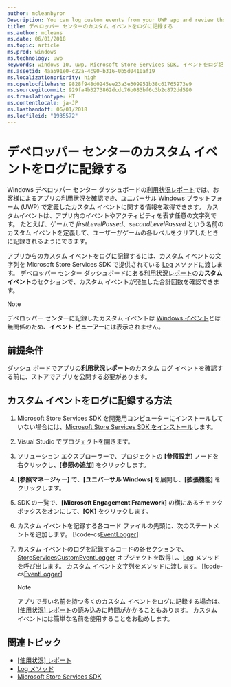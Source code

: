 ```yaml
---
author: mcleanbyron
Description: You can log custom events from your UWP app and review those events in the Usage report on the Windows Dev Center dashboard.
title: デベロッパー センターのカスタム イベントをログに記録する
ms.author: mcleans
ms.date: 06/01/2018
ms.topic: article
ms.prod: windows
ms.technology: uwp
keywords: windows 10, uwp, Microsoft Store Services SDK, イベントをログ記録
ms.assetid: 4aa591e0-c22a-4c90-b316-0b5d0410af19
ms.localizationpriority: high
ms.openlocfilehash: 9828f948d0245ee23a3e309951b38c61765973e9
ms.sourcegitcommit: 929fa4b3273862dcdc76b083bf6c3b2c872dd590
ms.translationtype: HT
ms.contentlocale: ja-JP
ms.lasthandoff: 06/01/2018
ms.locfileid: "1935572"
---
```

# <a name="log-custom-events-for-dev-center"></a>デベロッパー センターのカスタム イベントをログに記録する

Windows デベロッパー センター ダッシュボードの[利用状況レポート](https://msdn.microsoft.com/windows/uwp/publish/usage-report)では、お客様によるアプリの利用状況を確認でき、ユニバーサル Windows プラットフォーム (UWP) で定義したカスタム イベントに関する情報を取得できます。 カスタムイベントは、アプリ内のイベントやアクティビティを表す任意の文字列です。 たとえば、ゲームで *firstLevelPassed*、*secondLevelPassed* という名前のカスタム イベントを定義して、ユーザーがゲームの各レベルをクリアしたときに記録されるようにできます。

アプリからのカスタム イベントをログに記録するには、カスタム イベントの文字列を Microsoft Store Services SDK で提供されている [Log](https://msdn.microsoft.com/library/windows/apps/microsoft.services.store.engagement.storeservicescustomeventlogger.log.aspx) メソッドに渡します。 デベロッパー センター ダッシュボードにある[利用状況レポート](https://msdn.microsoft.com/windows/uwp/publish/usage-report)の**カスタム イベント**のセクションで、カスタム イベントが発生した合計回数を確認できます。

> [!NOTE]
> デベロッパー センターに記録したカスタム イベントは [Windows イベント](https://msdn.microsoft.com/library/windows/desktop/aa964766.aspx)とは無関係のため、**イベント ビューアー**には表示されません。

## <a name="prerequisites"></a>前提条件

ダッシュ ボードでアプリの**利用状況レポート**のカスタム ログ イベントを確認する前に、ストアでアプリを公開する必要があります。

## <a name="how-to-log-custom-events"></a>カスタム イベントをログに記録する方法

1. Microsoft Store Services SDK を開発用コンピューターにインストールしていない場合には、[Microsoft Store Services SDK をインストール](microsoft-store-services-sdk.md#install-the-sdk)します。

2. Visual Studio でプロジェクトを開きます。

3. ソリューション エクスプローラーで、プロジェクトの **[参照設定]** ノードを右クリックし、**[参照の追加]** をクリックします。

4. **[参照マネージャー]** で、**[ユニバーサル Windows]** を展開し、**[拡張機能]** をクリックします。

5. SDK の一覧で、**[Microsoft Engagement Framework]** の横にあるチェック ボックスをオンにして、**[OK]** をクリックします。

6. カスタム イベントを記録する各コード ファイルの先頭に、次のステートメントを追加します。
    [!code-cs[EventLogger](./code/StoreSDKSamples/cs/LogEvents.cs#EngagementNamespace)]

7. カスタム イベントのログを記録するコードの各セクションで、[StoreServicesCustomEventLogger](https://msdn.microsoft.com/library/windows/apps/microsoft.services.store.engagement.storeservicescustomeventlogger.log.aspx) オブジェクトを取得し、[Log](https://msdn.microsoft.com/library/windows/apps/microsoft.services.store.engagement.storeservicescustomeventlogger.log.aspx) メソッドを呼び出します。 カスタム イベント文字列をメソッドに渡します。
    [!code-cs[EventLogger](./code/StoreSDKSamples/cs/LogEvents.cs#Log)]

    > [!NOTE]
    > アプリで長い名前を持つ多くのカスタム イベントをログに記録する場合は、[[使用状況] レポート](https://msdn.microsoft.com/windows/uwp/publish/usage-report)の読み込みに時間がかかることもあります。 カスタム イベントには簡単な名前を使用することをお勧めします。 

## <a name="related-topics"></a>関連トピック

* [[使用状況] レポート](https://msdn.microsoft.com/windows/uwp/publish/usage-report)
* [Log メソッド](https://msdn.microsoft.com/library/windows/apps/microsoft.services.store.engagement.storeservicescustomeventlogger.log.aspx)
* [Microsoft Store Services SDK](https://msdn.microsoft.com/windows/uwp/monetize/microsoft-store-services-sdk)
